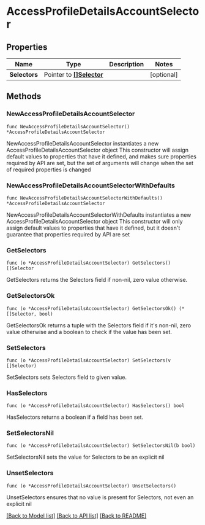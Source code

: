 # AccessProfileDetailsAccountSelector

## Properties

Name | Type | Description | Notes
------------ | ------------- | ------------- | -------------
**Selectors** | Pointer to [**[]Selector**](Selector.md) |  | [optional] 

## Methods

### NewAccessProfileDetailsAccountSelector

`func NewAccessProfileDetailsAccountSelector() *AccessProfileDetailsAccountSelector`

NewAccessProfileDetailsAccountSelector instantiates a new AccessProfileDetailsAccountSelector object
This constructor will assign default values to properties that have it defined,
and makes sure properties required by API are set, but the set of arguments
will change when the set of required properties is changed

### NewAccessProfileDetailsAccountSelectorWithDefaults

`func NewAccessProfileDetailsAccountSelectorWithDefaults() *AccessProfileDetailsAccountSelector`

NewAccessProfileDetailsAccountSelectorWithDefaults instantiates a new AccessProfileDetailsAccountSelector object
This constructor will only assign default values to properties that have it defined,
but it doesn't guarantee that properties required by API are set

### GetSelectors

`func (o *AccessProfileDetailsAccountSelector) GetSelectors() []Selector`

GetSelectors returns the Selectors field if non-nil, zero value otherwise.

### GetSelectorsOk

`func (o *AccessProfileDetailsAccountSelector) GetSelectorsOk() (*[]Selector, bool)`

GetSelectorsOk returns a tuple with the Selectors field if it's non-nil, zero value otherwise
and a boolean to check if the value has been set.

### SetSelectors

`func (o *AccessProfileDetailsAccountSelector) SetSelectors(v []Selector)`

SetSelectors sets Selectors field to given value.

### HasSelectors

`func (o *AccessProfileDetailsAccountSelector) HasSelectors() bool`

HasSelectors returns a boolean if a field has been set.

### SetSelectorsNil

`func (o *AccessProfileDetailsAccountSelector) SetSelectorsNil(b bool)`

 SetSelectorsNil sets the value for Selectors to be an explicit nil

### UnsetSelectors
`func (o *AccessProfileDetailsAccountSelector) UnsetSelectors()`

UnsetSelectors ensures that no value is present for Selectors, not even an explicit nil

[[Back to Model list]](../README.md#documentation-for-models) [[Back to API list]](../README.md#documentation-for-api-endpoints) [[Back to README]](../README.md)


